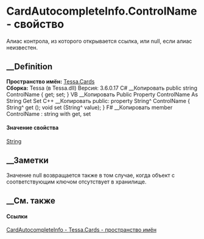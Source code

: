# CardAutocompleteInfo.ControlName - свойство
Алиас контрола, из которого открывается ссылка, или null, если алиас
неизвестен.
## __Definition
 **Пространство имён:** [Tessa.Cards](N_Tessa_Cards.htm)  
 **Сборка:** Tessa (в Tessa.dll) Версия: 3.6.0.17
C# __Копировать
     public string ControlName { get; set; }
VB __Копировать
     Public Property ControlName As String
    	Get
    	Set
C++ __Копировать
     public:
    property String^ ControlName {
    	String^ get ();
    	void set (String^ value);
    }
F# __Копировать
     member ControlName : string with get, set
#### Значение свойства
[String](https://learn.microsoft.com/dotnet/api/system.string)
##  __Заметки
Значение null возвращается также в том случае, когда объект с соответствующим
ключом отсутствует в хранилище.
## __См. также
#### Ссылки
[CardAutocompleteInfo - ](T_Tessa_Cards_CardAutocompleteInfo.htm)
[Tessa.Cards - пространство имён](N_Tessa_Cards.htm)
